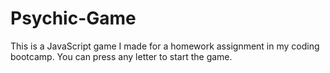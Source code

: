 # Psychic-Game
This is a JavaScript game I made for a homework assignment in my coding bootcamp. You can press any letter to start the game. 